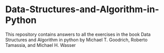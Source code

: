 # Data-Structures-and-Algorithm-in-Python
This repository contains answers to all the exercises in the book  Data Structures and Algorithm in python by Michael T. Goodrich, Roberto Tamassia, and Michael H. Wasser 
